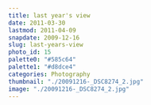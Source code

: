 ```yaml
---
title: last year's view
date: 2011-03-30
lastmod: 2011-04-09
snapdate: 2009-12-16
slug: last-years-view
photo_id: 15
palette0: "#585c64"
palette1: "#d8dce4"
categories: Photography
thumbnail: "./20091216-_DSC8274_2.jpg"
image: "./20091216-_DSC8274_2.jpg"
---
```


